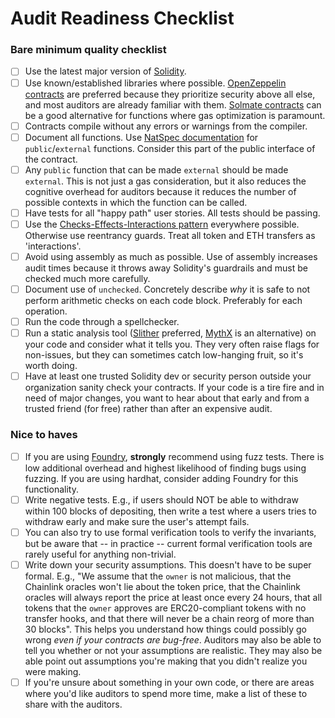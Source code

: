 # Audit Readiness Checklist

### Bare minimum quality checklist

- [ ]  Use the latest major version of [Solidity](https://docs.soliditylang.org/en/latest/).
- [ ]  Use known/established libraries where possible. [OpenZeppelin contracts](https://github.com/OpenZeppelin/openzeppelin-contracts/) are preferred because they prioritize security above all else, and most auditors are already familiar with them. [Solmate contracts](https://github.com/Rari-Capital/solmate) can be a good alternative for functions where gas optimization is paramount.
- [ ]  Contracts compile without any errors or warnings from the compiler.
- [ ]  Document all functions. Use [NatSpec documentation](https://docs.soliditylang.org/en/develop/natspec-format.html) for `public`/`external` functions. Consider this part of the public interface of the contract.
- [ ]  Any `public` function that can be made `external` should be made `external`. This is not just a gas consideration, but it also reduces the cognitive overhead for auditors because it reduces the number of possible contexts in which the function can be called.
- [ ]  Have tests for all "happy path" user stories. All tests should be passing.
- [ ]  Use the [Checks-Effects-Interactions pattern](https://docs.soliditylang.org/en/v0.8.13/security-considerations.html#use-the-checks-effects-interactions-pattern) everywhere possible. Otherwise use reentrancy guards. Treat all token and ETH transfers as 'interactions'.
- [ ]  Avoid using assembly as much as possible. Use of assembly increases audit times because it throws away Solidity's guardrails and must be checked much more carefully.
- [ ]  Document use of `unchecked`. Concretely describe *why* it is safe to not perform arithmetic checks on each code block. Preferably for each operation.
- [ ]  Run the code through a spellchecker.
- [ ]  Run a static analysis tool ([Slither](https://github.com/crytic/slither) preferred, [MythX](https://mythx.io/) is an alternative) on your code and consider what it tells you. They very often raise flags for non-issues, but they can sometimes catch low-hanging fruit, so it's worth doing.
- [ ]  Have at least one trusted Solidity dev or security person outside your organization sanity check your contracts. If your code is a tire fire and in need of major changes, you want to hear about that early and from a trusted friend (for free) rather than after an expensive audit.

### Nice to haves

- [ ]  If you are using [Foundry](https://github.com/foundry-rs/foundry), **strongly** recommend using fuzz tests. There is low additional overhead and highest likelihood of finding bugs using fuzzing. If you are using hardhat, consider adding Foundry for this functionality.
- [ ]  Write negative tests. E.g., if users should NOT be able to withdraw within 100 blocks of depositing, then write a test where a users tries to withdraw early and make sure the user's attempt fails.
- [ ]  You can also try to use formal verification tools to verify the invariants, but be aware that -- in practice -- current formal verification tools are rarely useful for anything non-trivial.
- [ ]  Write down your security assumptions. This doesn't have to be super formal. E.g., "We assume that the `owner` is not malicious, that the Chainlink oracles won't lie about the token price, that the Chainlink oracles will always report the price at least once every 24 hours, that all tokens that the `owner` approves are ERC20-compliant tokens with no transfer hooks, and that there will never be a chain reorg of more than 30 blocks". This helps you understand how things could possibly go wrong *even if your contracts are bug-free*. Auditors may also be able to tell you whether or not your assumptions are realistic. They may also be able point out assumptions you're making that you didn't realize you were making.
- [ ]  If you're unsure about something in your own code, or there are areas where you'd like auditors to spend more time, make a list of these to share with the auditors.
